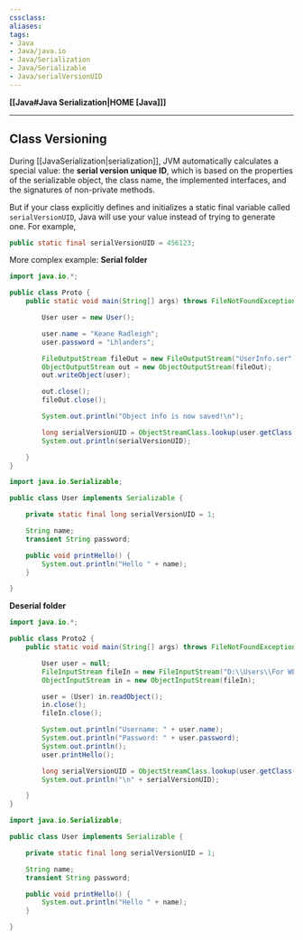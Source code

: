 ```yaml
---
cssclass:
aliases:
tags:
- Java
- Java/java.io
- Java/Serialization
- Java/Serializable
- Java/serialVersionUID
---
```

**[[Java#Java Serialization|HOME [Java]]]**

---
## Class Versioning
During [[JavaSerialization|serialization]], JVM automatically calculates a special value: the **serial version unique ID**, which is based on the properties of the serializable object, the class name, the implemented interfaces, and the signatures of non-private methods.

But if your class explicitly defines and initializes a static final variable called `serialVersionUID`, Java will use your value instead of trying to generate one. For example,
```java
public static final serialVersionUID = 456123;
```

More complex example:
**Serial folder**
```java
import java.io.*;

public class Proto {
    public static void main(String[] args) throws FileNotFoundException, IOException {

        User user = new User();

        user.name = "Keane Radleigh";
        user.password = "Lhlanders";

        FileOutputStream fileOut = new FileOutputStream("UserInfo.ser");
        ObjectOutputStream out = new ObjectOutputStream(fileOut);
        out.writeObject(user);

        out.close();
        fileOut.close();

        System.out.println("Object info is now saved!\n");

        long serialVersionUID = ObjectStreamClass.lookup(user.getClass()).getSerialVersionUID();
        System.out.println(serialVersionUID);

    }
}
```
```java
import java.io.Serializable;

public class User implements Serializable {

    private static final long serialVersionUID = 1;

    String name;
    transient String password;

    public void printHello() {
        System.out.println("Hello " + name);
    }

}
```

**Deserial folder**
```java
import java.io.*;

public class Proto2 {
    public static void main(String[] args) throws FileNotFoundException, ClassNotFoundException, IOException {

        User user = null;
        FileInputStream fileIn = new FileInputStream("D:\\Users\\For WEBTOON\\PROGRAMMING\\Java\\Proto1\\UserInfo.ser");
        ObjectInputStream in = new ObjectInputStream(fileIn);

        user = (User) in.readObject();
        in.close();
        fileIn.close();

        System.out.println("Username: " + user.name);
        System.out.println("Password: " + user.password);
        System.out.println();
        user.printHello();

        long serialVersionUID = ObjectStreamClass.lookup(user.getClass()).getSerialVersionUID();
        System.out.println("\n" + serialVersionUID);

    }
}
```
```java
import java.io.Serializable;

public class User implements Serializable {

    private static final long serialVersionUID = 1;

    String name;
    transient String password;

    public void printHello() {
        System.out.println("Hello " + name);
    }

}
```